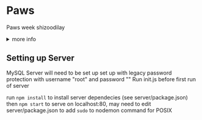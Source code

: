 # Paws
Paws week shizoodilay

<details>
  <summary>more info</summary>

  ![insert rickroll here](./client/static/richard.gif)

</details>

## Setting up Server
MySQL Server will need to be set up set up with legacy password protection with username "root" and password ""
Run init.js before first run of server

run `npm install` to install server dependecies (see server/package.json)
then `npm start` to serve on localhost:80, may need to edit server/package.json to add `sudo` to nodemon command for POSIX
